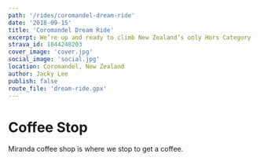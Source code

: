 ```yaml
---
path: '/rides/coromandel-dream-ride'
date: '2018-09-15'
title: 'Coromandel Dream Ride'
excerpt: We’re up and ready to climb New Zealand’s only Hors Category (HC) road. We were, and continue to be surprised that the Ohakune to Turoa climb is NZ’s only HC climb. When you think of all of the other mountain roads there are throughout NZ, it’s a little surprising.
strava_id: 1844248203
cover_image: 'cover.jpg'
social_image: 'social.jpg'
location: Coromandel, New Zealand
author: Jacky Lee
publish: false
route_file: 'dream-ride.gpx'
---
```


# Coffee Stop

<marker-link lat="-37.177709" lng="175.294114">Miranda coffee shop</marker-link> is where we stop to get a coffee.
